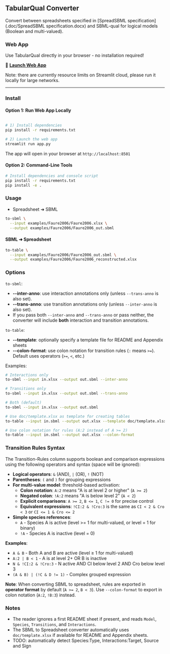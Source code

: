 ## TabularQual Converter

Convert between spreadsheets specified in [SpreadSBML specification](.doc/SpreadSBML specification.docx) and SBML-qual for logical models (Boolean and multi-valued).

### Web App

Use TabularQual directly in your browser - no installation required!

🔗 **[Launch Web App](https://tabularqual.streamlit.app/)**

Note: there are currently resource limits on Streamlit cloud, please run it locally for large networks.

---

### Install

#### Option 1: Run Web App Locally

```bash

# 1) Install dependencies
pip install -r requirements.txt

# 2) Launch the web app
streamlit run app.py
```

The app will open in your browser at `http://localhost:8501`

#### Option 2: Command-Line Tools

```bash
# Install dependencies and console script
pip install -r requirements.txt
pip install -e .
```

### Usage

* Spreadsheet ➜ SBML

```bash
to-sbml \
  --input examples/Faure2006/Faure2006.xlsx \
  --output examples/Faure2006/Faure2006_out.sbml
```

#### SBML ➜ Spreadsheet

```bash
to-table \
  --input examples/Faure2006/Faure2006_out.sbml \
  --output examples/Faure2006/Faure2006_reconstructed.xlsx
```

### Options

`to-sbml`:

- **--inter-anno**: use interaction annotations only (unless `--trans-anno` is also set).
- **--trans-anno**: use transition annotations only (unless `--inter-anno` is also set).
- If you pass both `--inter-anno` and `--trans-anno` or pass neither, the converter will include **both** interaction and transition annotations.

`to-table`:

* **--template**: optionally specify a template file for README and Appendix sheets
* **--colon-format**: use colon notation for transition rules (`:` means `>=`). Default uses operators (`>=`, `<`, etc.)

Examples:

```bash
# Interactions only
to-sbml --input in.xlsx --output out.sbml --inter-anno

# Transitions only
to-sbml --input in.xlsx --output out.sbml --trans-anno

# Both (default)
to-sbml --input in.xlsx --output out.sbml

# Use doc/template.xlsx as template for creating tables
to-table --input in.sbml --output out.xlsx --template doc/template.xlsx

# Use colon notation for rules (A:2 instead of A >= 2)
to-table --input in.sbml --output out.xlsx --colon-format
```

### Transition Rules Syntax

The Transition-Rules column supports boolean and comparison expressions using the following operators and syntax (space will be ignored):

* **Logical operators**: `&` (AND), `|` (OR), `!` (NOT)
* **Parentheses**: `(` and `)` for grouping expressions
* **For multi-value model**: threshold-based activation:
  * **Colon notation**: `A:2` means "A is at level 2 or higher" (`A >= 2`)
  * **Negated colon**: `!A:2` means "A is below level 2" (`A < 2`)
  * **Explicit comparisons**: `A >= 2`, `B <= 1`, `C != 0` for precise control
  * **Equivalent expressions**: `!CI:2 & !Cro:3` is the same as `CI < 2 & Cro < 3` or `CI <= 1 & Cro <= 2`
* **Simple species references**:
  * `A` - Species A is active (level >= 1 for multi-valued, or level = 1 for binary)
  * `!A` - Species A is inactive (level = 0)

**Examples**:

- `A & B` - Both A and B are active (level ≥ 1 for multi-valued)
- `A:2 | B < 1` - A is at level 2+ OR B is inactive
- `N & !CI:2 & !Cro:3` - N active AND CI below level 2 AND Cro below level 3
- `(A & B) | (!C & D != 1)` - Complex grouped expression

**Note**: When converting SBML to spreadsheet, rules are exported in **operator format** by default (`A >= 2`, `B < 3`). Use `--colon-format` to export in colon notation (`A:2`, `!B:3`) instead.

### Notes

- The reader ignores a first README sheet if present, and reads `Model`, `Species`, `Transitions`, and `Interactions`.
- The SBML to Spreadsheet converter automatically uses `doc/template.xlsx` if available for README and Appendix sheets.
- TODO: automatically detect Species:Type, Interactions:Target, Source and Sign
